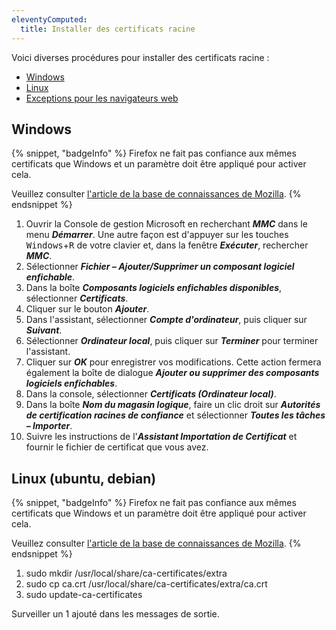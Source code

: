 ```yaml
---
eleventyComputed:
  title: Installer des certificats racine
---
```

Voici diverses procédures pour installer des certificats racine :

* [Windows](#windows)
* [Linux](#linux-(ubuntu%2C-debian))
* [Exceptions pour les navigateurs web](#exceptions-pour-les-navigateurs-web)

## Windows

{% snippet, "badgeInfo" %}
Firefox ne fait pas confiance aux mêmes certificats que Windows et un paramètre doit être appliqué pour activer cela.  

Veuillez consulter [l'article de la base de connaissances de Mozilla](https://support.mozilla.org/en-US/kb/setting-certificate-authorities-firefox).
{% endsnippet %}  

1. Ouvrir la Console de gestion Microsoft en recherchant ***MMC*** dans le menu ***Démarrer***. Une autre façon est d'appuyer sur les touches <kbd>Windows</kbd>+<kbd>R</kbd> de votre clavier et, dans la fenêtre ***Exécuter***, rechercher ***MMC***.
1. Sélectionner ***Fichier – Ajouter/Supprimer un composant logiciel enfichable***.
1. Dans la boîte ***Composants logiciels enfichables disponibles***, sélectionner ***Certificats***.
1. Cliquer sur le bouton ***Ajouter***.
1. Dans l'assistant, sélectionner ***Compte d'ordinateur***, puis cliquer sur ***Suivant***.
1. Sélectionner ***Ordinateur local***, puis cliquer sur ***Terminer*** pour terminer l'assistant.
1. Cliquer sur ***OK*** pour enregistrer vos modifications. Cette action fermera également la boîte de dialogue ***Ajouter ou supprimer des composants logiciels enfichables***.
1. Dans la console, sélectionner ***Certificats (Ordinateur local)***.
1. Dans la boîte ***Nom du magasin logique***, faire un clic droit sur ***Autorités de certification racines de confiance*** et sélectionner ***Toutes les tâches – Importer***.
1. Suivre les instructions de l'***Assistant Importation de Certificat*** et fournir le fichier de certificat que vous avez.

## Linux (ubuntu, debian)

{% snippet, "badgeInfo" %}
Firefox ne fait pas confiance aux mêmes certificats que Windows et un paramètre doit être appliqué pour activer cela.  

Veuillez consulter [l'article de la base de connaissances de Mozilla](https://support.mozilla.org/en-US/kb/setting-certificate-authorities-firefox).
{% endsnippet %}  

1. sudo mkdir /usr/local/share/ca-certificates/extra
1. sudo cp ca.crt /usr/local/share/ca-certificates/extra/ca.crt
1. sudo update-ca-certificates

Surveiller un 1 ajouté dans les messages de sortie.
